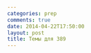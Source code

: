 ```yaml
---
categories: prep
comments: true
date: 2014-04-22T17:50:00
layout: post
title: Темы для 389
---
```



